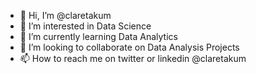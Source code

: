 - 👋 Hi, I’m @claretakum
- 👀 I’m interested in Data Science
- 🌱 I’m currently learning Data Analytics
- 💞️ I’m looking to collaborate on Data Analysis Projects
- 📫 How to reach me on twitter or linkedin @claretakum

<!---
claretakum/claretakum is a ✨ special ✨ repository because its `README.md` (this file) appears on your GitHub profile.
You can click the Preview link to take a look at your changes.
--->
